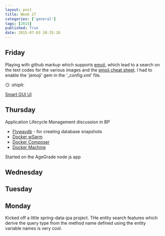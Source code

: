 ```yaml
---
layout: post
title: Week 27
categories: ['general']
tags: [2015]
published: True
date: 2015-07-03 10:35:18
---
```


## Friday
Playing with github markup which supports [emoji](https://en.wikipedia.org/wiki/Emoji), which lead to a search on the text codes for the various images and the [emoji cheat sheet](http://www.emoji-cheat-sheet.com/). I had to enable the 'jemoji' gem in the '_config.xml' file.

:smirk: :shipit:

[Smart GUI UI](http://www.syntevo.com/smartgit/)

## Thursday
Application Lifecycle Management discussion in BP

 - [Flywaydb](http://flywaydb.org/) - for creating database snapshots
 - [Docker wSarm](https://docs.docker.com/swarm/)
 - [Docker Composer](https://docs.docker.com/compose/)
 - [Docker Machine](https://docs.docker.com/machine/)

Started on the AgeGrade node js app

## Wednesday

## Tuesday

## Monday
Kicked off a little spring-data-jpa project. THe entity search features which derive the query type from the method name defined using the entity variable names is very cool.


